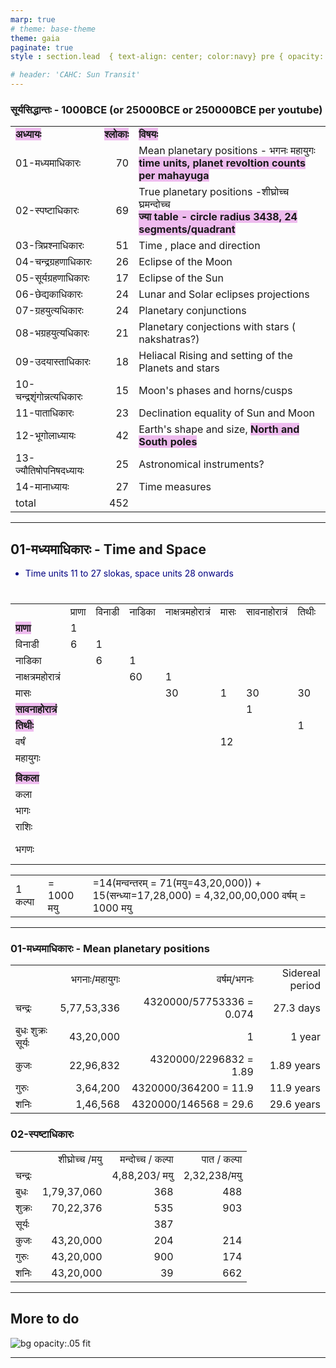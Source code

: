 ```yaml
---
marp: true
# theme: base-theme
theme: gaia
paginate: true
style : section.lead  { text-align: center; color:navy} pre { opacity:.7; } h2  { margin-top:-40px!important; margin-left: -50px; margin-top:-50px; margin-bottom:-20px} ul li { xfont-size: 22px; margin-left: -60px; xcolor:blue}  ul li  li { font-size: 22px; margin-left: -25px; color:navy} h3  { margin-left: -50px; } 

# header: 'CAHC: Sun Transit'
--- 
```

###  सूर्यसिद्धान्तः - 1000BCE (or 25000BCE or 250000BCE per youtube)
<style scoped>
    { margin-top:-30px!important;}
    section { font-size: 18px;  }
  	section em  {  background-color: lightgreen}
 	section strong { background-color: cyan}
</style>
||||
|---|---:|--|
|**अध्यायः**|**श्लोकाः**|**विषयः**|
01-मध्यमाधिकारः | 70 | Mean planetary positions - भगनः महायुगः  <br> **time units, planet revoltion counts per mahayuga**
02-स्पष्टाधिकारः | 69 | True planetary positions -शीघ्रोच्च घ्रमन्दोच्च <br> **ज्या table - circle radius 3438, 24 segments/quadrant**
03-त्रिप्रश्नाधिकारः | 51 | Time , place and direction
04-चन्द्रग्रहणाधिकारः | 26 | Eclipse of the Moon
05-सूर्यग्रहणाधिकारः | 17 | Eclipse of the Sun
06-छेद्यकाधिकारः | 24 | Lunar and Solar eclipses projections
07-ग्रहयुत्यधिकारः | 24 | Planetary conjunctions
08-भग्रहयुत्यधिकारः | 21 | Planetary conjections with stars ( nakshatras?)
09-उदयास्ताधिकारः | 18 | Heliacal Rising and setting of the Planets and stars
10-चन्द्रशृंगोन्नत्यधिकारः | 15 | Moon's phases and horns/cusps
11-पाताधिकारः | 23 | Declination equality of Sun and Moon
12-भूगोलाध्यायः | 42 | Earth's shape and size, **North and South poles**
13-ज्यौतिषोपनिषदध्यायः | 25 | Astronomical instruments?
14-मानाध्यायः | 27 | Time measures
total | 452 |

---
<style scoped>
    { margin-top:-30px!important;}
    section { font-size: 18px;  }
  	section em  {  background-color: lightgreen}
 	section strong { background-color: cyan}
</style>

## 01-मध्यमाधिकारः - Time and Space 

- Time units 11 to 27 slokas,  space units 28 onwards
  
|||||||||||||||||
|--|--|--|--|--|--|--|--|--|--|--|--|--|--|--|--|
||प्राणा|विनाडी|नाडिका|नाक्षत्रमहोरात्रं|मासः|सावनाहोरात्रं|तिथीः|वर्षं|महायुगः||विकला|कला|भागः|राशिः|भगणः|
|**प्राणा**|1|||||||||
|विनाडी|6|1||||||||
|नाडिका||6|1|||||||
|नाक्षत्रमहोरात्रं|||60|1||||||
|मासः||||30|1|30|30||
|**सावनाहोरात्रं**||||||1||||
|**तिथीः**|||||||1||
|वर्षं|||||12|||1
|महायुगः||||||||43,20,000|1
|||||
|**विकला**|||||||||||1
|कला|||||||||||60|1|
|भागः||||||||||||60|1|
|राशिः|||||||||||||30|1|
|भगणः|||||||||||1296<br>000|216<br>00|360|12|1|

||||
|-|-|-|
| 1 कल्पा | = 1000 मयु | =14(मन्वन्तरम् = 71(मयु=43,20,000)) + 15(सन्ध्या=17,28,000) = 4,32,00,00,000 वर्षम् = 1000 मयु

---
### 01-मध्यमाधिकारः - Mean planetary positions
<style scoped>
    { margin-top:-30px!important;}
    section { font-size: 18px;  }s
  	section em  {  background-color: lightgreen}
 	section strong { background-color: cyan}
</style>

<!-- -  From Earth distance order - **चन्द्रः बुधः शुक्रः सूर्यः कुजः गुरुः शनिः**
-  All travel at same linear speed . In unit time they cover uneqal arc lengths due to their different distances from EarthA -->


|||||
|--|--:|--:|--:|
||भगनाः/महायुगः| वर्षम्/भगनः| Sidereal period|
|चन्द्रः | 5,77,53,336 | 4320000/57753336 = 0.074 |  27.3 days	
| बुधः शुक्रः सूर्यः | 43,20,000| 1 | 1 year
|कुजः | 22,96,832 | 4320000/2296832 = 1.89 | 1.89 years
|गुरुः | 3,64,200 | 4320000/364200 = 11.9 | 11.9 years
|शनिः | 1,46,568 | 4320000/146568 = 29.6| 29.6 years

### 02-स्पष्टाधिकारः 

|||||
|--|--:|--:|--:|
||शीघ्रोच्च /मयु |मन्दोच्च / कल्पा |पात / कल्पा |
|चन्द्रः |  | 4,88,203/ मयु |  2,32,238/मयु	
|बुधः | 1,79,37,060| 368 |488
|शुक्रः | 70,22,376| 535 |903
|सूर्यः | | 387 |
|कुजः | 43,20,000 | 204 |214
|गुरुः | 43,20,000 | 900 | 174
|शनिः | 43,20,000 | 39 | 662


---

## More to do 
<style scoped>
	li { font-size:100%; margin-bottom:40px; color:navy;}
 	em  {  background-color: lightgreen}
 	strong { background-color: #eebbee}
</style>
![bg opacity:.05 fit ](sun-transit-naks-rtusvabhava.png)

<!-- - **2 Ayana/6 Ṛtu** based sun transit conceptualized earlier - ~ 1700 BCE 
- **VGJ/आदित्यचारः** observations date to  ~*1250 BCE* with *4½ nakṣatra-s* span per season
- **VGJ/ऋतुस्वभावः** observations date to ~*500 BCE* with *12 solar months*
- **VGJ is layered** and contains information across generations of observations and inferences
- **Solar zodiac** is certainly part of original Indian knowledge - that has been recorded and evolved over time -->

---